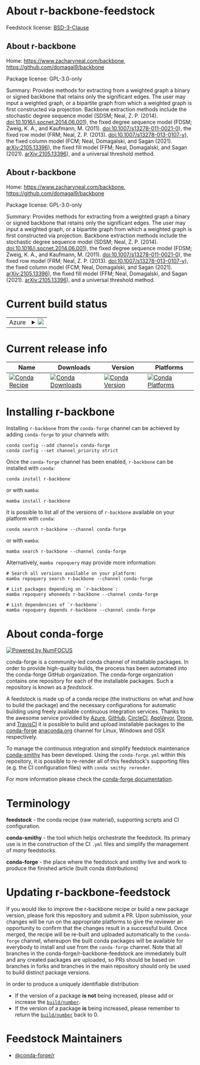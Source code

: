 About r-backbone-feedstock
==========================

Feedstock license: [BSD-3-Clause](https://github.com/conda-forge/r-backbone-feedstock/blob/main/LICENSE.txt)


About r-backbone
----------------

Home: https://www.zacharyneal.com/backbone, https://github.com/domagal9/backbone

Package license: GPL-3.0-only

Summary: Provides methods for extracting from a weighted graph a binary or signed backbone that retains only the significant edges. The user may input a weighted graph, or a bipartite graph from which a weighted graph is first constructed via projection. Backbone extraction methods include the stochastic degree sequence model (SDSM; Neal, Z. P. (2014). <doi:10.1016/j.socnet.2014.06.001>), the fixed degree sequence model (FDSM; Zweig, K. A., and Kaufmann, M. (2011). <doi:10.1007/s13278-011-0021-0>), the fixed row model (FRM; Neal, Z. P. (2013). <doi:10.1007/s13278-013-0107-y>), the fixed column model (FCM; Neal, Domagalski, and Sagan (2021). <arXiv:2105.13396>), the fixed fill model (FFM; Neal, Domagalski, and Sagan (2021). <arXiv:2105.13396>), and a universal threshold method.

About r-backbone
----------------

Home: https://www.zacharyneal.com/backbone, https://github.com/domagal9/backbone

Package license: GPL-3.0-only

Summary: Provides methods for extracting from a weighted graph a binary or signed backbone that retains only the significant edges. The user may input a weighted graph, or a bipartite graph from which a weighted graph is first constructed via projection. Backbone extraction methods include the stochastic degree sequence model (SDSM; Neal, Z. P. (2014). <doi:10.1016/j.socnet.2014.06.001>), the fixed degree sequence model (FDSM; Zweig, K. A., and Kaufmann, M. (2011). <doi:10.1007/s13278-011-0021-0>), the fixed row model (FRM; Neal, Z. P. (2013). <doi:10.1007/s13278-013-0107-y>), the fixed column model (FCM; Neal, Domagalski, and Sagan (2021). <arXiv:2105.13396>), the fixed fill model (FFM; Neal, Domagalski, and Sagan (2021). <arXiv:2105.13396>), and a universal threshold method.

Current build status
====================


<table>
    
  <tr>
    <td>Azure</td>
    <td>
      <details>
        <summary>
          <a href="https://dev.azure.com/conda-forge/feedstock-builds/_build/latest?definitionId=12972&branchName=main">
            <img src="https://dev.azure.com/conda-forge/feedstock-builds/_apis/build/status/r-backbone-feedstock?branchName=main">
          </a>
        </summary>
        <table>
          <thead><tr><th>Variant</th><th>Status</th></tr></thead>
          <tbody><tr>
              <td>linux_64_r_base4.3</td>
              <td>
                <a href="https://dev.azure.com/conda-forge/feedstock-builds/_build/latest?definitionId=12972&branchName=main">
                  <img src="https://dev.azure.com/conda-forge/feedstock-builds/_apis/build/status/r-backbone-feedstock?branchName=main&jobName=linux&configuration=linux%20linux_64_r_base4.3" alt="variant">
                </a>
              </td>
            </tr><tr>
              <td>linux_64_r_base4.4</td>
              <td>
                <a href="https://dev.azure.com/conda-forge/feedstock-builds/_build/latest?definitionId=12972&branchName=main">
                  <img src="https://dev.azure.com/conda-forge/feedstock-builds/_apis/build/status/r-backbone-feedstock?branchName=main&jobName=linux&configuration=linux%20linux_64_r_base4.4" alt="variant">
                </a>
              </td>
            </tr><tr>
              <td>linux_aarch64_r_base4.3</td>
              <td>
                <a href="https://dev.azure.com/conda-forge/feedstock-builds/_build/latest?definitionId=12972&branchName=main">
                  <img src="https://dev.azure.com/conda-forge/feedstock-builds/_apis/build/status/r-backbone-feedstock?branchName=main&jobName=linux&configuration=linux%20linux_aarch64_r_base4.3" alt="variant">
                </a>
              </td>
            </tr><tr>
              <td>linux_aarch64_r_base4.4</td>
              <td>
                <a href="https://dev.azure.com/conda-forge/feedstock-builds/_build/latest?definitionId=12972&branchName=main">
                  <img src="https://dev.azure.com/conda-forge/feedstock-builds/_apis/build/status/r-backbone-feedstock?branchName=main&jobName=linux&configuration=linux%20linux_aarch64_r_base4.4" alt="variant">
                </a>
              </td>
            </tr><tr>
              <td>linux_ppc64le_r_base4.3</td>
              <td>
                <a href="https://dev.azure.com/conda-forge/feedstock-builds/_build/latest?definitionId=12972&branchName=main">
                  <img src="https://dev.azure.com/conda-forge/feedstock-builds/_apis/build/status/r-backbone-feedstock?branchName=main&jobName=linux&configuration=linux%20linux_ppc64le_r_base4.3" alt="variant">
                </a>
              </td>
            </tr><tr>
              <td>linux_ppc64le_r_base4.4</td>
              <td>
                <a href="https://dev.azure.com/conda-forge/feedstock-builds/_build/latest?definitionId=12972&branchName=main">
                  <img src="https://dev.azure.com/conda-forge/feedstock-builds/_apis/build/status/r-backbone-feedstock?branchName=main&jobName=linux&configuration=linux%20linux_ppc64le_r_base4.4" alt="variant">
                </a>
              </td>
            </tr><tr>
              <td>osx_64_r_base4.3</td>
              <td>
                <a href="https://dev.azure.com/conda-forge/feedstock-builds/_build/latest?definitionId=12972&branchName=main">
                  <img src="https://dev.azure.com/conda-forge/feedstock-builds/_apis/build/status/r-backbone-feedstock?branchName=main&jobName=osx&configuration=osx%20osx_64_r_base4.3" alt="variant">
                </a>
              </td>
            </tr><tr>
              <td>osx_64_r_base4.4</td>
              <td>
                <a href="https://dev.azure.com/conda-forge/feedstock-builds/_build/latest?definitionId=12972&branchName=main">
                  <img src="https://dev.azure.com/conda-forge/feedstock-builds/_apis/build/status/r-backbone-feedstock?branchName=main&jobName=osx&configuration=osx%20osx_64_r_base4.4" alt="variant">
                </a>
              </td>
            </tr><tr>
              <td>win_64_r_base4.3</td>
              <td>
                <a href="https://dev.azure.com/conda-forge/feedstock-builds/_build/latest?definitionId=12972&branchName=main">
                  <img src="https://dev.azure.com/conda-forge/feedstock-builds/_apis/build/status/r-backbone-feedstock?branchName=main&jobName=win&configuration=win%20win_64_r_base4.3" alt="variant">
                </a>
              </td>
            </tr><tr>
              <td>win_64_r_base4.4</td>
              <td>
                <a href="https://dev.azure.com/conda-forge/feedstock-builds/_build/latest?definitionId=12972&branchName=main">
                  <img src="https://dev.azure.com/conda-forge/feedstock-builds/_apis/build/status/r-backbone-feedstock?branchName=main&jobName=win&configuration=win%20win_64_r_base4.4" alt="variant">
                </a>
              </td>
            </tr>
          </tbody>
        </table>
      </details>
    </td>
  </tr>
</table>

Current release info
====================

| Name | Downloads | Version | Platforms |
| --- | --- | --- | --- |
| [![Conda Recipe](https://img.shields.io/badge/recipe-r--backbone-green.svg)](https://anaconda.org/conda-forge/r-backbone) | [![Conda Downloads](https://img.shields.io/conda/dn/conda-forge/r-backbone.svg)](https://anaconda.org/conda-forge/r-backbone) | [![Conda Version](https://img.shields.io/conda/vn/conda-forge/r-backbone.svg)](https://anaconda.org/conda-forge/r-backbone) | [![Conda Platforms](https://img.shields.io/conda/pn/conda-forge/r-backbone.svg)](https://anaconda.org/conda-forge/r-backbone) |

Installing r-backbone
=====================

Installing `r-backbone` from the `conda-forge` channel can be achieved by adding `conda-forge` to your channels with:

```
conda config --add channels conda-forge
conda config --set channel_priority strict
```

Once the `conda-forge` channel has been enabled, `r-backbone` can be installed with `conda`:

```
conda install r-backbone
```

or with `mamba`:

```
mamba install r-backbone
```

It is possible to list all of the versions of `r-backbone` available on your platform with `conda`:

```
conda search r-backbone --channel conda-forge
```

or with `mamba`:

```
mamba search r-backbone --channel conda-forge
```

Alternatively, `mamba repoquery` may provide more information:

```
# Search all versions available on your platform:
mamba repoquery search r-backbone --channel conda-forge

# List packages depending on `r-backbone`:
mamba repoquery whoneeds r-backbone --channel conda-forge

# List dependencies of `r-backbone`:
mamba repoquery depends r-backbone --channel conda-forge
```


About conda-forge
=================

[![Powered by
NumFOCUS](https://img.shields.io/badge/powered%20by-NumFOCUS-orange.svg?style=flat&colorA=E1523D&colorB=007D8A)](https://numfocus.org)

conda-forge is a community-led conda channel of installable packages.
In order to provide high-quality builds, the process has been automated into the
conda-forge GitHub organization. The conda-forge organization contains one repository
for each of the installable packages. Such a repository is known as a *feedstock*.

A feedstock is made up of a conda recipe (the instructions on what and how to build
the package) and the necessary configurations for automatic building using freely
available continuous integration services. Thanks to the awesome service provided by
[Azure](https://azure.microsoft.com/en-us/services/devops/), [GitHub](https://github.com/),
[CircleCI](https://circleci.com/), [AppVeyor](https://www.appveyor.com/),
[Drone](https://cloud.drone.io/welcome), and [TravisCI](https://travis-ci.com/)
it is possible to build and upload installable packages to the
[conda-forge](https://anaconda.org/conda-forge) [anaconda.org](https://anaconda.org/)
channel for Linux, Windows and OSX respectively.

To manage the continuous integration and simplify feedstock maintenance
[conda-smithy](https://github.com/conda-forge/conda-smithy) has been developed.
Using the ``conda-forge.yml`` within this repository, it is possible to re-render all of
this feedstock's supporting files (e.g. the CI configuration files) with ``conda smithy rerender``.

For more information please check the [conda-forge documentation](https://conda-forge.org/docs/).

Terminology
===========

**feedstock** - the conda recipe (raw material), supporting scripts and CI configuration.

**conda-smithy** - the tool which helps orchestrate the feedstock.
                   Its primary use is in the construction of the CI ``.yml`` files
                   and simplify the management of *many* feedstocks.

**conda-forge** - the place where the feedstock and smithy live and work to
                  produce the finished article (built conda distributions)


Updating r-backbone-feedstock
=============================

If you would like to improve the r-backbone recipe or build a new
package version, please fork this repository and submit a PR. Upon submission,
your changes will be run on the appropriate platforms to give the reviewer an
opportunity to confirm that the changes result in a successful build. Once
merged, the recipe will be re-built and uploaded automatically to the
`conda-forge` channel, whereupon the built conda packages will be available for
everybody to install and use from the `conda-forge` channel.
Note that all branches in the conda-forge/r-backbone-feedstock are
immediately built and any created packages are uploaded, so PRs should be based
on branches in forks and branches in the main repository should only be used to
build distinct package versions.

In order to produce a uniquely identifiable distribution:
 * If the version of a package **is not** being increased, please add or increase
   the [``build/number``](https://docs.conda.io/projects/conda-build/en/latest/resources/define-metadata.html#build-number-and-string).
 * If the version of a package **is** being increased, please remember to return
   the [``build/number``](https://docs.conda.io/projects/conda-build/en/latest/resources/define-metadata.html#build-number-and-string)
   back to 0.

Feedstock Maintainers
=====================

* [@conda-forge/r](https://github.com/orgs/conda-forge/teams/r/)

